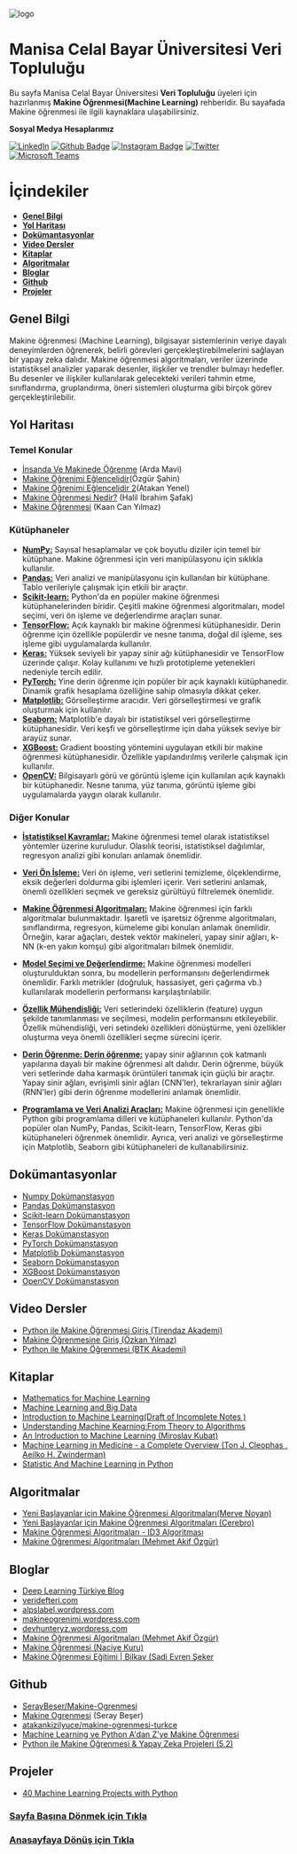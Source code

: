 ![logo](https://i.hizliresim.com/mkaepve.jpg)
# Manisa Celal Bayar Üniversitesi Veri Topluluğu #
Bu sayfa Manisa Celal Bayar Üniversitesi **Veri Topluluğu** üyeleri için hazırlanmış **Makine Öğrenmesi(Machine Learning)** rehberidir.
Bu sayafada Makine öğrenmesi ile ilgili kaynaklara ulaşabilirsiniz.

**Sosyal Medya Hesaplarımız**

[![LinkedIn](https://img.shields.io/badge/LinkedIn-%230077B5.svg?&style=flat-square&logo=linkedin&logoColor=white)](https://www.linkedin.com/company/verimcbu/)
[![Github Badge](https://img.shields.io/badge/-Github-000?style=quare&labelColor=000&logo=Github&logoColor=white&link=link)](https://github.com/Veri-Web)
[![Instagram Badge](https://img.shields.io/badge/-Instagram-C13584?style=flat-quare&labelColor=C13584&logo=instagram&logoColor=white&link=link)](https://www.instagram.com/verimcbu/)    [![Twitter](https://img.shields.io/badge/Twitter-%231DA1F2.svg?&style=flat-square&logo=twitter&logoColor=white)](https://twitter.com/verimcbu)[![Microsoft Teams](https://img.shields.io/badge/%20-Microsoft%20Teams-blue)](https://teams.microsoft.com/l/team/19%3a1CRwwN4CIxhszcmwMP21pOHAIIfz5NqqpnHvzTpdggI1%40thread.tacv2/conversations?groupId=43c41ff4-f472-4916-9b28-08e813dc9ed1&tenantId=e21375a3-27e8-43e1-9c27-82155d13eb80)


# İçindekiler

* **[Genel Bilgi](#genel-bilgi)** 
* **[Yol Haritası](#yol-haritası)**
* **[Dokümantasyonlar](#Dokümantasyonlar)**
* **[Video Dersler](#Video-Dersler)**
* **[Kitaplar](#kitaplar)**
* **[Algoritmalar](#Algoritmalar)**
* **[Bloglar](#bloglar)**
* **[Github](#github)**
* **[Projeler](#projeler)**

## Genel Bilgi
  Makine öğrenmesi (Machine Learning), bilgisayar sistemlerinin veriye dayalı deneyimlerden öğrenerek, belirli görevleri gerçekleştirebilmelerini sağlayan bir yapay zeka dalıdır. Makine öğrenmesi algoritmaları, veriler üzerinde istatistiksel analizler yaparak desenler, ilişkiler ve trendler bulmayı hedefler. Bu desenler ve ilişkiler kullanılarak gelecekteki verileri tahmin etme, sınıflandırma, gruplandırma, öneri sistemleri oluşturma gibi birçok görev gerçekleştirilebilir.

## Yol Haritası
### Temel Konular
* [İnsanda Ve Makinede Öğrenme](http://www.ardamavi.com/2017/07/insanda-ve-makinede-ogrenme.html) (Arda Mavi)
* [Makine Öğrenimi Eğlencelidir](https://medium.com/t%C3%BCrkiye/makine-%C3%B6%C4%9Frenimi-e%C4%9Flencelidir-2ad33ae37bea)(Özgür Şahin)
* [Makine Öğrenimi Eğlencelidir 2](https://medium.com/bili%C5%9Fim-hareketi/makine-%C3%B6%C4%9Frenimi-e%C4%9Flencelidir-2-k%C4%B1s%C4%B1m-6b464cbdf40c)(Atakan Yenel)
* [Makine Öğrenmesi Nedir?](https://medium.com/türkiye/makine-öğrenmesi-nedir-20dee450b56e) (Halil İbrahim Şafak)
* [Makine Öğrenmesi](https://www.udemy.com/machine-learning-ve-python-adan-zye-makine-ogrenmesi-4/) (Kaan Can Yılmaz)


### Kütüphaneler
* **[NumPy:](#dokümantasyonlar)** Sayısal hesaplamalar ve çok boyutlu diziler için temel bir kütüphane. Makine öğrenmesi için veri manipülasyonu için sıklıkla kullanılır.
* **[Pandas:](#dokümantasyonlar)** Veri analizi ve manipülasyonu için kullanılan bir kütüphane. Tablo verileriyle çalışmak için etkili bir araçtır.
* **[Scikit-learn:](#dokümantasyonlar)** Python'da en popüler makine öğrenmesi kütüphanelerinden biridir. Çeşitli makine öğrenmesi algoritmaları, model seçimi, veri ön işleme ve değerlendirme araçları sunar.
* **[TensorFlow:](#dokümantasyonlar)** Açık kaynaklı bir makine öğrenmesi kütüphanesidir. Derin öğrenme için özellikle popülerdir ve nesne tanıma, doğal dil işleme, ses işleme gibi uygulamalarda kullanılır.
* **[Keras:](#dokümantasyonlar)** Yüksek seviyeli bir yapay sinir ağı kütüphanesidir ve TensorFlow üzerinde çalışır. Kolay kullanımı ve hızlı prototipleme yetenekleri nedeniyle tercih edilir.
* **[PyTorch:](#dokümantasyonlar)** Yine derin öğrenme için popüler bir açık kaynaklı kütüphanedir. Dinamik grafik hesaplama özelliğine sahip olmasıyla dikkat çeker.
* **[Matplotlib:](#dokümantasyonlar)** Görselleştirme aracıdır. Veri görselleştirmesi ve grafik oluşturmak için kullanılır.
* **[Seaborn:](#dokümantasyonlar)** Matplotlib'e dayalı bir istatistiksel veri görselleştirme kütüphanesidir. Veri keşfi ve görselleştirme için daha yüksek seviye bir arayüz sunar.
* **[XGBoost:](#dokümantasyonlar)** Gradient boosting yöntemini uygulayan etkili bir makine öğrenmesi kütüphanesidir. Özellikle yapılandırılmış verilerle çalışmak için kullanılır.
* **[OpenCV:](#dokümantasyonlar)** Bilgisayarlı görü ve görüntü işleme için kullanılan açık kaynaklı bir kütüphanedir. Nesne tanıma, yüz tanıma, görüntü işleme gibi uygulamalarda yaygın olarak kullanılır.

### Diğer Konular
 * **[İstatistiksel Kavramlar:]()** Makine öğrenmesi temel olarak istatistiksel yöntemler üzerine kuruludur. Olasılık teorisi, istatistiksel dağılımlar, regresyon analizi gibi konuları anlamak önemlidir.

* **[Veri Ön İşleme:]()** Veri ön işleme, veri setlerini temizleme, ölçeklendirme, eksik değerleri doldurma gibi işlemleri içerir. Veri setlerini anlamak, önemli özellikleri seçmek ve gereksiz gürültüyü filtrelemek önemlidir.

* **[Makine Öğrenmesi Algoritmaları:]()** Makine öğrenmesi için farklı algoritmalar bulunmaktadır. İşaretli ve işaretsiz öğrenme algoritmaları, sınıflandırma, regresyon, kümeleme gibi konuları anlamak önemlidir. Örneğin, karar ağaçları, destek vektör makineleri, yapay sinir ağları, k-NN (k-en yakın komşu) gibi algoritmaları bilmek önemlidir.

* **[Model Seçimi ve Değerlendirme:]()** Makine öğrenmesi modelleri oluşturulduktan sonra, bu modellerin performansını değerlendirmek önemlidir. Farklı metrikler (doğruluk, hassasiyet, geri çağırma vb.) kullanılarak modellerin performansı karşılaştırılabilir.

* **[Özellik Mühendisliği:]()** Veri setlerindeki özelliklerin (feature) uygun şekilde tanımlanması ve seçilmesi, modelin performansını etkileyebilir. Özellik mühendisliği, veri setindeki özellikleri dönüştürme, yeni özellikler oluşturma veya önemli özellikleri seçme sürecini içerir.

* **[Derin Öğrenme: Derin öğrenme:]()** yapay sinir ağlarının çok katmanlı yapılarına dayalı bir makine öğrenmesi alt dalıdır. Derin öğrenme, büyük veri setlerinde daha karmaşık örüntüleri tanımak için güçlü bir araçtır. Yapay sinir ağları, evrişimli sinir ağları (CNN'ler), tekrarlayan sinir ağları (RNN'ler) gibi derin öğrenme modellerini anlamak önemlidir.

* **[Programlama ve Veri Analizi Araçları:]()** Makine öğrenmesi için genellikle Python gibi programlama dilleri ve kütüphaneleri kullanılır. Python'da popüler olan NumPy, Pandas, Scikit-learn, TensorFlow, Keras gibi kütüphaneleri öğrenmek önemlidir. Ayrıca, veri analizi ve görselleştirme için Matplotlib, Seaborn gibi kütüphaneleri de kullanabilirsiniz.

## Dokümantasyonlar
* [Numpy Dokümanstasyon](https://numpy.org/doc/)
* [Pandas Dokümanstasyon](https://pandas.pydata.org/pandas-docs/stable/)
* [Scikit-learn Dokümanstasyon](https://scikit-learn.org/stable/index.html)
* [TensorFlow Dokümanstasyon](https://www.tensorflow.org/api_docs)
* [Keras Dokümanstasyon](https://keras.io/)
* [PyTorch Dokümanstasyon](https://pytorch.org/docs/stable/index.html)
* [Matplotlib Dokümanstasyon](https://matplotlib.org/stable/index.html)
* [Seaborn Dokümanstasyon](https://seaborn.pydata.org/tutorial.html)
* [XGBoost Dokümanstasyon](https://xgboost.readthedocs.io/en/stable/)
* [OpenCV Dokümanstasyon](https://docs.opencv.org/4.x/d9/df8/tutorial_root.html)


## Video Dersler
* [Python ile Makine Öğrenmesi Giriş (Tirendaz Akademi)](https://www.youtube.com/playlist?list=PLfMRLSpipmfuumcvO3fObVAUpSqYAcZmF)
* [Makine Öğrenmesine Giriş (Özkan Yılmaz)](https://www.youtube.com/playlist?list=PLlHW_nnK3v5hlnKAsAUToYFCHYGBsR_6a)
* [Python ile Makine Öğrenmesi (BTK Akademi)](https://www.btkakademi.gov.tr/portal/course/python-ile-makine-ogrenmesi-11800)

## Kitaplar
* [Mathematics for Machine Learning](https://mml-book.github.io/)
* [Machine Learning and Big Data](https://www.kareemalkaseer.com/books/ml)
* [Introduction to Machine Learning(Draft of Incomplete Notes
)](https://ai.stanford.edu/~nilsson/mlbook.html)
* [Understanding Machine Kearning:From Theory to Algorithms](https://www.cs.huji.ac.il/~shais/UnderstandingMachineLearning/copy.html)
* [An Introduction to Machine Learning (Miroslav Kubat)](https://link.springer.com/book/10.1007/978-3-319-63913-0)
* [Machine Learning in Medicine - a Complete Overview (Ton J. Cleophas , Aeilko H. Zwinderman)](https://link.springer.com/book/10.1007/978-3-319-15195-3)
* [Statistic And Machine Learning in Python](https://pyoflife.com/download-statistics-and-machine-learning-in-python/)
## Algoritmalar
* [Yeni Başlayanlar için Makine Öğrenmesi Algoritmaları(Merve Noyan)](https://medium.com/@merveenoyan/yeni-ba%C5%9Flayanlar-i%C3%A7in-makine-%C3%B6%C4%9Frenmesi-algoritmalar%C4%B1-6b89b3a67750)
* [Yeni Başlayanlar için Makine Öğrenmesi Algoritmaları (Cerebro)](https://medium.com/t%C3%BCrkiye/yeni-ba%C5%9Flayanlar-i%C3%A7in-makine-%C3%B6%C4%9Frenmesi-algoritmalar%C4%B1-ae22f794af2f)
* [Makine Öğrenmesi Algoritmaları - ID3 Algoritması](https://medium.com/deep-learning-turkiye/makine-%C3%B6%C4%9Frenmesi-algoritmalar%C4%B1-id3-algoritmas%C4%B1-71983b3e3b77)
* [Makine Öğrenmesi Algoritmaları (Mehmet Akif Özgür)](https://medium.com/@aynurrson12/list/yapay-zeka-0413a896f0ed)

## Bloglar
* [Deep Learning Türkiye Blog](http://medium.com/deep-learning-turkiye)
* [veridefteri.com](http://veridefteri.com/)
* [alpslabel.wordpress.com](https://alpslabel.wordpress.com//)
* [makineogrenimi.wordpress.com](https://makineogrenimi.wordpress.com)
* [devhunteryz.wordpress.com](https://devhunteryz.wordpress.com)
* [Makine Öğrenmesi Algoritmaları (Mehmet Akif Özgür)](https://medium.com/@aynurrson12/list/yapay-zeka-0413a896f0ed)
* [Makine Öğrenmesi (Naciye Kuru)](https://medium.com/@naciyekuru/list/ml-b82ffa414ce3)
* [Makine Öğrenmesi Eğitimi | Bilkav (Sadi Evren Şeker](https://bilkav.com/makine-ogrenmesi-egitimi/)
  

## Github
* [SerayBeser/Makine-Ogrenmesi](https://github.com/SerayBeser/Makine-Ogrenmesi)
* [Makine Ogrenmesi](https://github.com/SerayBeser/Makine-Ogrenmesi) (Seray Beşer)
* [atakankizilyuce/makine-ogrenmesi-turkce](https://github.com/atakankizilyuce/makine-ogrenmesi-turkce)
* [Machine Learning ve Python A'dan Z'ye Makine Öğrenmesi](https://github.com/dataiteam/7-ADIMLIK-YAPAY-ZEKA-YOLCULUGU/tree/master/Machine%20Learning%20ve%20Python%20A'dan%20Z'ye%20Makine%20%C3%96%C4%9Frenmesi%20(4))
* [Python ile Makine Öğrenmesi & Yapay Zeka Projeleri (5.2)](https://github.com/dataiteam/7-ADIMLIK-YAPAY-ZEKA-YOLCULUGU/tree/master/Python%20ile%20Makine%20%C3%96%C4%9Frenmesi%20%26%20Yapay%20Zeka%20Projeleri%20(5.2))

## Projeler
* [40 Machine Learning Projects with Python](https://amankharwal.medium.com/25-machine-learning-projects-with-python-9af3ca130566)

### [Sayfa Başına Dönmek için Tıkla](#İçindekiler)
### [Anasayfaya Dönüş için Tıkla](https://github.com/Furk4nBulut/Veri-Billimi-Toplulugu-Rehber)

